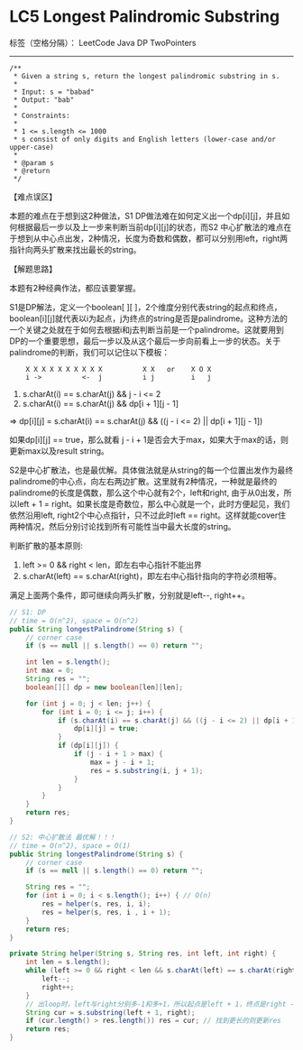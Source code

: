 # LC5 Longest Palindromic Substring
标签（空格分隔）： LeetCode Java DP TwoPointers

---
    /**
     * Given a string s, return the longest palindromic substring in s.
     *
     * Input: s = "babad"
     * Output: "bab"
     *
     * Constraints:
     *
     * 1 <= s.length <= 1000
     * s consist of only digits and English letters (lower-case and/or upper-case)
     *
     * @param s
     * @return
     */

【难点误区】

本题的难点在于想到这2种做法，S1 DP做法难在如何定义出一个dp[i][j]，并且如何根据最后一步以及上一步来判断当前dp[i][j]的状态，而S2 中心扩散法的难点在于想到从中心点出发，2种情况，长度为奇数和偶数，都可以分别用left，right两指针向两头扩散来找出最长的string。

【解题思路】

本题有2种经典作法，都应该要掌握。

S1是DP解法，定义一个boolean[ ][ ]，2个维度分别代表string的起点和终点，boolean[i][j]就代表以i为起点，j为终点的string是否是palindrome。这种方法的一个关键之处就在于如何去根据i和j去判断当前是一个palindrome。这就要用到DP的一个重要思想，最后一步以及从这个最后一步向前看上一步的状态。关于palindrome的判断，我们可以记住以下模板：

        X X X X X X X X X X          X X   or    X O X
        i ->          <-  j          i j         i   j

1.  s.charAt(i) == s.charAt(j) && j - i <= 2
2. s.charAt(i) == s.charAt(j) && dp[i + 1][j - 1]

=> dp[i][j] = s.charAt(i) == s.charAt(j) && ((j - i <= 2) || dp[i + 1][j - 1])

如果dp[i][j] == true，那么就看 j - i + 1是否会大于max，如果大于max的话，则更新max以及result string。

S2是中心扩散法，也是最优解。具体做法就是从string的每一个位置出发作为最终palindrome的中心点，向左右两边扩散。这里就有2种情况，一种就是最终的palindrome的长度是偶数，那么这个中心就有2个，left和right, 由于从0出发，所以left + 1 = right。如果长度是奇数位，那么中心就是一个，此时方便起见，我们依然沿用left, right2个中心点指针，只不过此时left == right。这样就能cover住两种情况，然后分别讨论找到所有可能性当中最大长度的string。

判断扩散的基本原则: 

1. left >= 0 && right < len，即左右中心指针不能出界
2. s.charAt(left) == s.charAt(right)，即左右中心指针指向的字符必须相等。

满足上面两个条件，即可继续向两头扩散，分别就是left--, right++。

```java
// S1: DP
// time = O(n^2), space = O(n^2)
public String longestPalindrome(String s) {
    // corner case
    if (s == null || s.length() == 0) return "";

    int len = s.length();
    int max = 0;
    String res = "";
    boolean[][] dp = new boolean[len][len];

    for (int j = 0; j < len; j++) {
        for (int i = 0; i <= j; i++) {
            if (s.charAt(i) == s.charAt(j) && ((j - i <= 2) || dp[i + 1][j - 1])) {
                dp[i][j] = true;
            }
            if (dp[i][j]) {
                if (j - i + 1 > max) {
                    max = j - i + 1;
                    res = s.substring(i, j + 1);
                }
            }
        }
    }
    return res;
}
```
```java
// S2: 中心扩散法 最优解！！！
// time = O(n^2), space = O(1)
public String longestPalindrome(String s) {
    // corner case
    if (s == null || s.length() == 0) return "";

    String res = "";
    for (int i = 0; i < s.length(); i++) { // O(n)
        res = helper(s, res, i, i);
        res = helper(s, res, i , i + 1);
    }
    return res;
}

private String helper(String s, String res, int left, int right) {
    int len = s.length();
    while (left >= 0 && right < len && s.charAt(left) == s.charAt(right)) { // O(n)
        left--;
        right++;
    }
    // 出loop时，left与right分别多-1和多+1，所以起点是left + 1，终点是right - 1
    String cur = s.substring(left + 1, right); 
    if (cur.length() > res.length()) res = cur; // 找到更长的则更新res
    return res;
}
```

